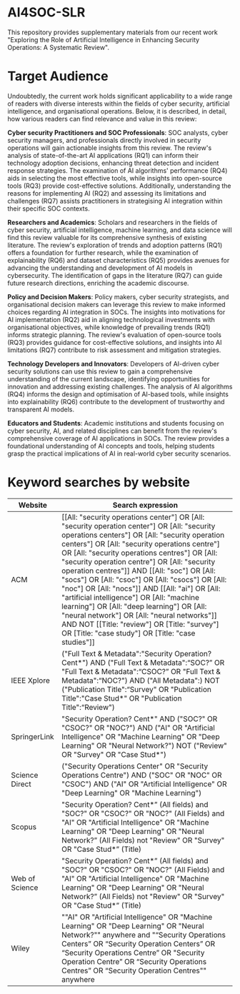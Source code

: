 # AI4SOC-SLR

This repository provides supplementary materials from our recent work "Exploring the Role of Artificial Intelligence in Enhancing Security Operations: A Systematic Review".

# Target Audience

Undoubtedly, the current work holds significant applicability to a wide range of readers with diverse interests within the fields of cyber security, artificial intelligence, and organisational operations. Below, it is described, in detail, how various readers can find relevance and value in this review:

**Cyber security Practitioners and SOC Professionals**: SOC analysts, cyber security managers, and professionals directly involved in security operations will gain actionable insights from this review. The review's analysis of state-of-the-art AI applications (RQ1) can inform their technology adoption decisions, enhancing threat detection and incident response strategies. The examination of AI algorithms' performance (RQ4) aids in selecting the most effective tools, while insights into open-source tools (RQ3) provide cost-effective solutions. Additionally, understanding the reasons for implementing AI (RQ2) and assessing its limitations and challenges (RQ7) assists practitioners in strategising AI integration within their specific SOC contexts.

**Researchers and Academics**: Scholars and researchers in the fields of cyber security, artificial intelligence, machine learning, and data science will find this review valuable for its comprehensive synthesis of existing literature. The review's exploration of trends and adoption patterns (RQ1) offers a foundation for further research, while the examination of explainability (RQ6) and dataset characteristics (RQ5) provides avenues for advancing the understanding and development of AI models in cybersecurity. The identification of gaps in the literature (RQ7) can guide future research directions, enriching the academic discourse.

**Policy and Decision Makers**: Policy makers, cyber security strategists, and organisational decision makers can leverage this review to make informed choices regarding AI integration in SOCs. The insights into motivations for AI implementation (RQ2) aid in aligning technological investments with organisational objectives, while knowledge of prevailing trends (RQ1) informs strategic planning. The review's evaluation of open-source tools (RQ3) provides guidance for cost-effective solutions, and insights into AI limitations (RQ7) contribute to risk assessment and mitigation strategies.

**Technology Developers and Innovators**: Developers of AI-driven cyber security solutions can use this review to gain a comprehensive understanding of the current landscape, identifying opportunities for innovation and addressing existing challenges. The analysis of AI algorithms (RQ4) informs the design and optimisation of AI-based tools, while insights into explainability (RQ6) contribute to the development of trustworthy and transparent AI models.

**Educators and Students**: Academic institutions and students focusing on cyber security, AI, and related disciplines can benefit from the review's comprehensive coverage of AI applications in SOCs. The review provides a foundational understanding of AI concepts and tools, helping students grasp the practical implications of AI in real-world cyber security scenarios.

# Keyword searches by website

| Website        | Search expression |
| -------------- | ----------------- |
| ACM            | [[All: "security operations center"] OR [All: "security operation center"] OR [All: "security operations centers"] OR [All: "security operation centers"] OR [All: "security operations centre"] OR [All: "security operations centres"] OR [All: "security operation centre"] OR [All: "security operation centres"]] AND [[All: "soc"] OR [All: "socs"] OR [All: "csoc"] OR [All: "csocs"] OR [All: "noc"] OR [All: "nocs"]] AND [[All: "ai"] OR [All: "artificial intelligence"] OR [All: "machine learning"] OR [All: "deep learning"] OR [All: "neural network"] OR [All: "neural networks"]] AND NOT [[Title: "review"] OR [Title: "survey"] OR [Title: "case study"] OR [Title: "case studies"]] |
| IEEE Xplore    | ("Full Text \& Metadata":"Security Operation? Cent*") AND ("Full Text \& Metadata":“SOC?” OR "Full Text \& Metadata":“CSOC?” OR "Full Text \& Metadata":“NOC?") AND ("All Metadata":) NOT ("Publication Title":“Survey" OR "Publication Title":"Case Stud*" OR "Publication Title":“Review") |
| SpringerLink   | "Security Operation? Cent*" AND ("SOC?" OR "CSOC?" OR "NOC?") AND ("AI" OR "Artificial Intelligence" OR "Machine Learning" OR "Deep Learning" OR "Neural Network?") NOT ("Review" OR "Survey" OR "Case Stud*") |
| Science Direct | ("Security Operations Center" OR "Security Operations Centre") AND ("SOC" OR "NOC" OR "CSOC") AND ("AI" OR "Artificial Intelligence" OR "Deep Learning" OR "Machine Learning") |
| Scopus         | "Security Operation? Cent*” (All fields) and "SOC?" OR "CSOC?" OR "NOC?" (All Fields) and "AI" OR "Artificial Intelligence" OR "Machine Learning" OR "Deep Learning" OR "Neural Network?” (All Fields) not "Review" OR "Survey" OR "Case Stud*” (Title) |
| Web of Science | "Security Operation? Cent*” (All fields) and "SOC?" OR "CSOC?" OR "NOC?" (All Fields) and "AI" OR "Artificial Intelligence" OR "Machine Learning" OR "Deep Learning" OR "Neural Network?” (All Fields) not "Review" OR "Survey" OR "Case Stud*” (Title) |
| Wiley          | ""AI" OR "Artificial Intelligence" OR "Machine Learning" OR "Deep Learning" OR "Neural Network?"" anywhere and "“Security Operations Centers” OR “Security Operation Centers” OR “Security Operations Centre” OR "Security Operation Centre” OR “Security Operations Centres” OR “Security Operation Centres"" anywhere |

